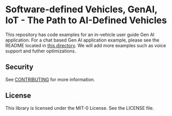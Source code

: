 # Software-defined Vehicles, GenAI, IoT - The Path to AI-Defined Vehicles

This repository has code examples for an in-vehicle user guide Gen AI application. For a chat based Gen AI application example, please see the README located in [this directory](/vehicle-user-guide-chat). We will add more examples such as voice support and futher optimizations. 

## Security

See [CONTRIBUTING](CONTRIBUTING.md#security-issue-notifications) for more information.

## License

This library is licensed under the MIT-0 License. See the LICENSE file.

